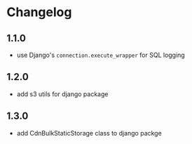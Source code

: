 # Changelog

## 1.1.0

- use Django's `connection.execute_wrapper` for SQL logging

## 1.2.0

- add s3 utils for django package

## 1.3.0

- add CdnBulkStaticStorage class to django packge
